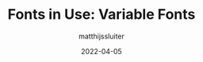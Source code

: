 ---
author: matthijssluiter
date: 2022-04-05
permalink: false
publisher: fontstand
tags:
  - typography
  - fonts
target_url: https://fontstand.com/news/fonts-in-use/fonts-in-use-variable-fonts/
title: "Fonts in Use: Variable Fonts"
---